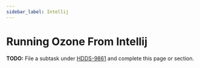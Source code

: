 ```yaml
---
sidebar_label: Intellij
---
```


# Running Ozone From Intellij

**TODO:** File a subtask under [HDDS-9861](https://issues.apache.org/jira/browse/HDDS-9861) and complete this page or section.
